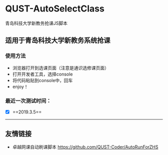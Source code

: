 # QUST-AutoSelectClass
青岛科技大学新教务抢课JS脚本
## 适用于青岛科技大学新教务系统抢课
### 使用方法
- 浏览器打开到选课页面（注意是通识选修课页面）
- 打开开发者工具，选择console
- 将代码粘贴到console中，回车
- enjoy！
### 最近一次测试时间：
- [x] ==2019.3.5==
---
## 友情链接
- 卓越网课自动刷课脚本 https://github.com/QUST-Coder/AutoRunForZHS
